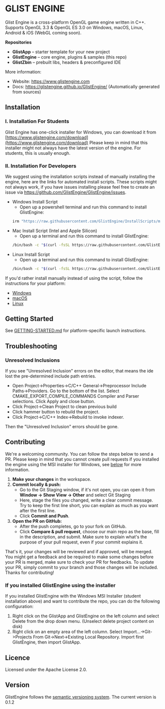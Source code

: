 # GLIST ENGINE

Glist Engine is a cross-platform OpenGL game engine written in C++.
Supports OpenGL 3.3 & OpenGL ES 3.0 on Windows, macOS, Linux, Android & iOS (WebGL coming soon).

**Repositories**  
- **GlistApp** – starter template for your new project  
- **GlistEngine** – core engine, plugins & samples (this repo)  
- **GlistZbin** – prebuilt libs, headers & preconfigured IDE  


More information:  
- Website: https://www.glistengine.com  
- Docs: https://glistengine.github.io/GlistEngine/ (Automatically generated from sources)

## Installation

### I. Installation For Students

Glist Engine has one-click installer for Windows, you can download it from [https://www.glistengine.com/download](https://www.glistengine.com/download)
Please keep in mind that this installer might not always have the latest version of the engine. For students, this is usually enough.

### II. Installation For Developers

We suggest using the installation scripts instead of manually installing the engine, here are the links for automated install scripts.
These scripts might not always work, if you have issues installing please feel free to create an issue via https://github.com/GlistEngine/GlistEngine/issues.

- Windows Install Script
    - Open up a powershell terminal and run this command to install GlistEngine:
    ```bash
    irm "https://raw.githubusercontent.com/GlistEngine/InstallScripts/main/scripts/windows/install-glist.ps1" | iex
    ```
- Mac Install Script (Intel and Apple Silicon)
    - Open up a terminal and run this command to install GlistEngine:
    ```bash
    /bin/bash -c "$(curl -fsSL https://raw.githubusercontent.com/GlistEngine/InstallScripts/main/scripts/macos/install-glist.sh)"
    ```
- Linux Install Script
    - Open up a terminal and run this command to install GlistEngine:
    ```bash
    /bin/bash -c "$(curl -fsSL https://raw.githubusercontent.com/GlistEngine/InstallScripts/main/scripts/linux/install-glist.sh)"
    ```

If you'd rather install manually instead of using the script, follow the instructions for your platform:
 - [Windows](./INSTALLATION-WIN.md)
 - [macOS](./INSTALLATION-MACOS.md)
 - [Linux](./INSTALLATION-LINUX.md)

## Getting Started
See [GETTING-STARTED.md](./GETTING-STARTED.md) for platform-specific launch instructions.

## Troubleshooting

### Unresolved Inclusions

If you see "Unresolved Inclusion" errors on the editor, that means the ide lost the pre-determined include path entries.

- Open Project->Properties->C/C++ General->Preprocessor Include Paths->Providers. Go to the bottom of the list. Select CMAKE_EXPORT_COMPILE_COMMANDS Compiler and Parser selections. Click Apply and close button.
- Click Project->Clean Project to clean previous build
- Click hammer button to rebuild the project.
- Click Project->C/C++ Index->Rebuild to invoke indexer.

Then the "Unresolved Inclusion" errors should be gone.


## Contributing

We're a welcoming community. You can follow the steps below to send a PR. Please keep in mind that you cannot create pull requests if you installed the engine using the MSI installer for Windows, see [below](#if-you-installed-glistengine-using-the-installer) for more information.

1. **Make your changes** in the workspace.  
4. **Commit locally & push:**  
   - Go to the Git Staging window, if it's not open, you can open it from **Window -> Show View -> Other** and select Git Staging  
   - Here, stage the files you changed, write a clear commit message. Try to keep the first line short, you can explain as much as you want after the first line.  
   - Click **Commit and Push**.  
5. **Open the PR on GitHub:**  
   - After the push completes, go to your fork on GitHub.  
   - Click **Compare & pull request**, choose our main repo as the base, fill in the description, and submit. Make sure to explain what's the purpose of your pull request, even if your commit explains it.

That's it, your changes will be reviewed and if approved, will be merged. You might get a feedback and be required to make some changes before your PR is merged, make sure to check your PR for feedbacks. To update your PR, simply commit to your branch and those changes will be included. Thanks for contributing!  

### If you installed GlistEngine using the installer

If you installed GlistEngine with the Windows MSI Installer (student installation above) and want to contribute the repo, you can do the following configuration:

1. Right click on the GlistApp and GlistEngine on the left column and select Delete from the drop down menu. (Unselect delete project content on disk)
2. Right click on an empty area of the left column. Select Import...->Git->Projects From Git->Next->Existing Local Repository. Import first GlistEngine, then import GlistApp.


## Licence

Licensed under the Apache License 2.0.


## Version

GlistEngine follows the [semantic versioning system](https://semver.org/). The current version is 0.1.2
